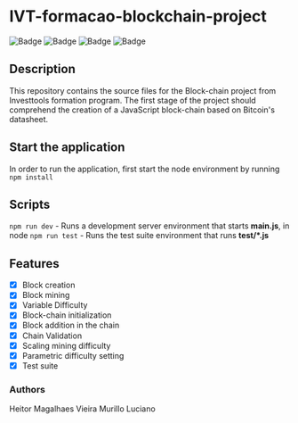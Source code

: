 # IVT-formacao-blockchain-project
![Badge](https://img.shields.io/static/v1?label=Investtools&message=Blockchain&color=green)
![Badge](https://img.shields.io/static/v1?label=Tests&message=passing&color=mediumgreen)
![Badge](https://img.shields.io/static/v1?label=npm&message=6.14.13&color=blue) ![Badge](https://img.shields.io/static/v1?label=node&message=v14.17.0&color=blue) 

## Description

This repository contains the source files for the Block-chain project from Investtools formation program. The first stage of the project should comprehend the creation of a JavaScript block-chain based on Bitcoin's datasheet.   

## Start the application

In order to run the application, first start the node environment by running  `npm install` 

## Scripts

`npm run dev` - Runs a development server environment that starts **main.js**, in node
`npm run test` - Runs the test suite environment that runs **test/*.js**

## Features
- [x] Block creation 
- [x] Block mining 
- [x] Variable Difficulty
- [x] Block-chain initialization
- [x] Block addition in the chain
- [x] Chain Validation
- [x] Scaling mining difficulty
- [x] Parametric difficulty setting
- [x] Test suite

### Authors
Heitor Magalhaes Vieira
Murillo Luciano